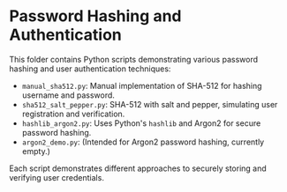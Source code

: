 # Password Hashing and Authentication

This folder contains Python scripts demonstrating various password hashing and user authentication techniques:

- `manual_sha512.py`: Manual implementation of SHA-512 for hashing username and password.
- `sha512_salt_pepper.py`: SHA-512 with salt and pepper, simulating user registration and verification.
- `hashlib_argon2.py`: Uses Python's `hashlib` and Argon2 for secure password hashing.
- `argon2_demo.py`: (Intended for Argon2 password hashing, currently empty.)

Each script demonstrates different approaches to securely storing and verifying user credentials. 